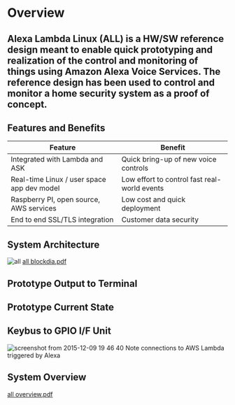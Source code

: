 # Overview
## Alexa Lambda Linux (ALL) is a HW/SW reference design meant to enable quick prototyping and realization of the control and monitoring of things using Amazon Alexa Voice Services. The reference design has been used to control and monitor a home security system as a proof of concept.

## Features and Benefits
Feature | Benefit
------------ | -------------
Integrated with Lambda and ASK | Quick bring-up of new voice controls
Real-time Linux / user space app dev model | Low effort to control fast real-world events
Raspberry PI, open source, AWS services | Low cost and quick deployment
End to end SSL/TLS integration | Customer data security

## System Architecture
![all](https://cloud.githubusercontent.com/assets/12125472/11692383/0e4a623e-9e54-11e5-8a78-b6fdf3eb9ba2.png)
[all blockdia.pdf](https://github.com/goruck/all/files/57052/all.blockdia.pdf)

## Prototype Output to Terminal

## Prototype Current State

## Keybus to GPIO I/F Unit
![screenshot from 2015-12-09 19 46 40](https://cloud.githubusercontent.com/assets/12125472/11706514/3819320c-9eae-11e5-95d0-af8bdee6ed24.png)
Note connections to AWS Lambda triggered by Alexa

## System Overview
[all overview.pdf](https://github.com/goruck/all/files/57059/all.overview.pdf)
